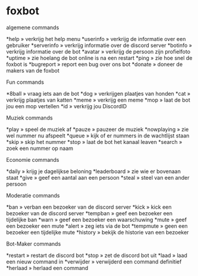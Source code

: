 # foxbot

algemene commands

*help » verkrijg het help menu
*userinfo » verkrijg de informatie over een gebruiker
*serverinfo » verkrijg informatie over de discord server
*botinfo » verkrijg informatie over de bot
*avatar » verkrijg de persoon zijn profielfoto
*uptime » zie hoelang de bot online is na een restart
*ping » zie hoe snel de foxbot is
*bugreport » report een bug over ons bot
*donate » doneer de makers van de foxbot


Fun commands

*8ball » vraag iets aan de bot
*dog » verkrijgen plaatjes van honden
*cat » verkrijg plaatjes van katten
*meme » verkrijg een meme
*mop » laat de bot jou een mop vertellen
*id » verkrijg jou DiscordID

Muziek commands

*play » speel de muziek af
*pauze » pauzeer de muziek
*nowplaying » zie wel nummer nu afspeelt
*queue » kijk of er nummers in de wachtlijst staan
*skip » skip het nummer
*stop » laat de bot het kanaal leaven
*search » zoek een nummer op naam

Economie commands

*daily » krijg je dagelijkse beloning
*leaderboard » zie wie er bovenaan staat
*give » geef een aantal aan een persoon
*steal » steel van een ander persoon


Moderatie commands

*ban » verban een bezoeker van de discord server
*kick » kick een bezoeker van de discord server
*tempban » geef een bezoeker een tijdelijke ban
*warn » geef een bezoeker een waarschuwing
*mute » geef een bezoeker een mute
*alert » zeg iets via de bot
*tempmute » geen een bezoeker een tijdelijke mute
*history » bekijk de historie van een bezoeker

Bot-Maker commands

*restart » restart de discord bot
*stop » zet de discord bot uit
*laad » laad een nieuw command in
*verwijder » verwijderd een command definitief
*herlaad » herlaad een command 
